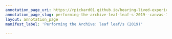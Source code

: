 ```yaml
---
annotation_page_uri: https://rpickard01.github.io/hearing-lived-experience/annotations/performing-the-archive-leaf-leaf-s-2019--canvas-1-context.json
annotation_page_slug: performing-the-archive-leaf-leaf-s-2019--canvas-1-context
layout: annotation_page
manifest_label: 'Performing the Archive: leaf leaf/s (2019)'

---
```

